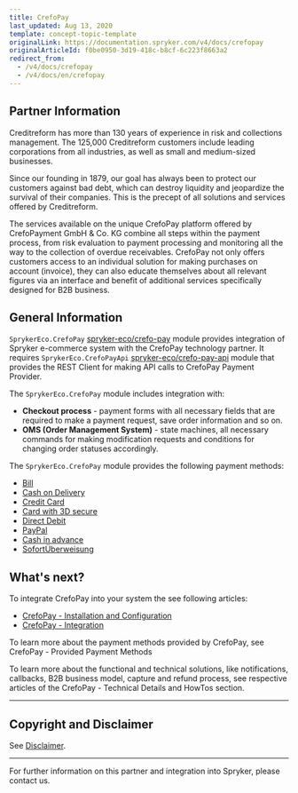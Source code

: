 ```yaml
---
title: CrefoPay
last_updated: Aug 13, 2020
template: concept-topic-template
originalLink: https://documentation.spryker.com/v4/docs/crefopay
originalArticleId: f0be0950-3d19-418c-b8cf-6c223f8663a2
redirect_from:
  - /v4/docs/crefopay
  - /v4/docs/en/crefopay
---
```


## Partner Information

Creditreform has more than 130 years of experience in risk and collections management. The 125,000 Creditreform customers include leading corporations from all industries, as well as small and medium-sized businesses.

Since our founding in 1879, our goal has always been to protect our customers against bad debt, which can destroy liquidity and jeopardize the survival of their companies. This is the precept of all solutions and services offered by Creditreform.

The services available on the unique CrefoPay platform offered by CrefoPayment GmbH & Co. KG combine all steps within the payment process, from risk evaluation to payment processing and monitoring all the way to the collection of overdue receivables. CrefoPay not only offers customers access to an individual solution for making purchases on account (invoice), they can also educate themselves about all relevant figures via an interface and benefit of additional services specifically designed for B2B business.

## General Information

`SprykerEco.CrefoPay` [spryker-eco/crefo-pay](https://github.com/spryker-eco/crefo-pay) module provides integration of Spryker e-commerce system with the CrefoPay technology partner. It requires `SprykerEco.CrefoPayApi` [spryker-eco/crefo-pay-api](https://github.com/spryker-eco/crefo-pay-api) module that provides the REST Client for making API calls to CrefoPay Payment Provider.

The `SprykerEco.CrefoPay` module includes integration with:

* **Checkout process** - payment forms with all necessary fields that are required to make a payment request, save order information and so on.
* **OMS (Order Management System)** - state machines, all necessary commands for making modification requests and conditions for changing order statuses accordingly.

The `SprykerEco.CrefoPay` module provides the following payment methods:

* [Bill](/docs/scos/user/technology-partners/{{page.version}}/payment-partners/crefopay/crefopay-provided-payment-methods.html)
* [Cash on Delivery](/docs/scos/user/technology-partners/{{page.version}}/payment-partners/crefopay/crefopay-provided-payment-methods.html)
* [Credit Card](/docs/scos/user/technology-partners/{{page.version}}/payment-partners/crefopay/crefopay-provided-payment-methods.html)
* [Card with 3D secure](/docs/scos/user/technology-partners/{{page.version}}/payment-partners/crefopay/crefopay-provided-payment-methods.html)
* [Direct Debit](/docs/scos/user/technology-partners/{{page.version}}/payment-partners/crefopay/crefopay-provided-payment-methods.html)
* [PayPal](/docs/scos/user/technology-partners/{{page.version}}/payment-partners/crefopay/crefopay-provided-payment-methods.html)
* [Cash in advance](/docs/scos/user/technology-partners/{{page.version}}/payment-partners/crefopay/crefopay-provided-payment-methods.html)
* [SofortÜberweisung](/docs/scos/user/technology-partners/{{page.version}}/payment-partners/crefopay/crefopay-provided-payment-methods.html)

## What's next?
To integrate CrefoPay into your system the see following articles:

* [CrefoPay - Installation and Configuration](/docs/scos/user/technology-partners/{{page.version}}/payment-partners/crefopay/crefopay-installation-and-configuration.html)
* [CrefoPay - Integration](/docs/scos/user/technology-partners/{{page.version}}/payment-partners/crefopay/crefopay-integration-into-a-project.html)

To learn more about the payment methods provided by CrefoPay, see CrefoPay - Provided Payment Methods

To learn more about the functional and technical solutions, like notifications, callbacks, B2B business model, capture and refund process, see respective articles of the CrefoPay - Technical Details and HowTos section.

---

## Copyright and Disclaimer

See [Disclaimer](https://github.com/spryker/spryker-documentation).

---
For further information on this partner and integration into Spryker, please contact us.

<div class="hubspot-form js-hubspot-form" data-portal-id="2770802" data-form-id="163e11fb-e833-4638-86ae-a2ca4b929a41" id="hubspot-1"></div>
